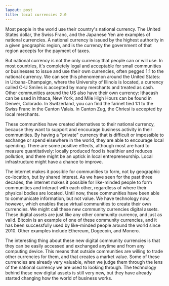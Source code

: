 ```yaml
---
layout: post
title: local currencies 2.0
---
```




Most people in the world use their country's national currency. The United States dollar, the Swiss Franc, and the Japanese Yen are examples of national currencies. A national currency is issued by the highest authority in a given geographic region, and is the currency the government of that region accepts for the payment of taxes.

But national currency is not the only currency that people can or will use. In most countries, it's completely legal and acceptable for small communities or businesses to issue and use their own currencies, often pegged 1:1 to the national currency. We can see this phenomenon around the United States: in Urbana-Champaign, where the University of Illinois is located, a currency called C-U Smiles is accepted by many merchants and treated as cash. Other communities around the US also have their own currency: Ithacash can be used in Ithaca, New York, and Mile High Hours can be found in Denver, Colorado. In Switzerland, you can find the farinet tied 1:1 to the Swiss Franc in the Canton Valais. In Canton Zug, the Chriesi is accepted by local merchants.

These communities have created alternatives to their national currency, because they want to support and encourage business activity in their communities. By having a "private" currency that is difficult or impossible to exchange or spend elsewhere in the world, they are able to encourage local spending. There are some positive effects, although most are hard to measure quantitatively: locally produced food is healthier and reduces pollution, and there might be an uptick in local entrepreneurship. Local infrastructure might have a chance to improve.

The internet makes it possible for communities to form, not by geographic co-location, but by shared interest. As we have seen for the past three decades, the internet makes it possible for like-minded people to form communities and interact with each other, regardless of where their physical bodies are located. Until now, these communities have been able to communicate information, but not value. We have technology now, however, which enables these virtual communities to create their own currencies. We might call these new community currencies digital assets. These digital assets are just like any other community currency, and just as valid. Bitcoin is an example of one of these community currencies, and it has been successfully used by like-minded people around the world since 2010. Other examples include Ethereum, Dogecoin, and Monero.

The interesting thing about these new digital community currencies is that they can be easily accessed and exchanged anytime and from any computing device. This means that outside communities are willing to trade other currencies for them, and that creates a market value. Some of these currencies are already very valuable, when we judge them through the lens of the national currency we are used to looking through. The technology behind these new digital assets is still very new, but they have already started changing how the world of business works. 
